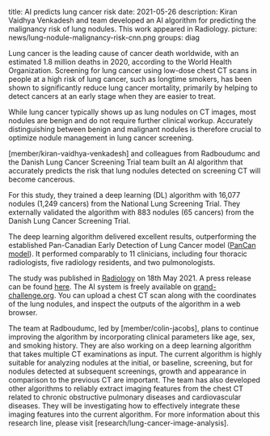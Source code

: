 title: AI predicts lung cancer risk
date: 2021-05-26
description: Kiran Vaidhya Venkadesh and team developed an AI algorithm for predicting the malignancy risk of lung nodules. This work appeared in Radiology.
picture: news/lung-nodule-malignancy-risk-cnn.png
groups: diag

Lung cancer is the leading cause of cancer death worldwide, with an estimated 1.8 million deaths in 2020, according to the World Health Organization. Screening for lung cancer using low-dose chest CT scans in people at a high risk of lung cancer, such as longtime smokers, has been shown to significantly reduce lung cancer mortality, primarily by helping to detect cancers at an early stage when they are easier to treat. 

While lung cancer typically shows up as lung nodules on CT images, most nodules are benign and do not require further clinical workup. Accurately distinguishing between benign and malignant nodules is therefore crucial to optimize nodule management in lung cancer screening.

[member/kiran-vaidhya-venkadesh] and colleagues from Radboudumc and the Danish Lung Cancer Screening Trial team built an AI algorithm that accurately predicts the risk that lung nodules detected on screening CT will become cancerous.

For this study, they trained a deep learning (DL) algorithm with 16,077 nodules (1,249 cancers) from the National Lung Screening Trial. They externally validated the algorithm with 883 nodules (65 cancers) from the Danish Lung Cancer Screening Trial. 

The deep learning algorithm delivered excellent results, outperforming the established Pan-Canadian Early Detection of Lung Cancer model ([PanCan model](https://www.nejm.org/doi/full/10.1056/nejmoa1214726)). It performed comparably to 11 clinicians, including four thoracic radiologists, five radiology residents, and two pulmonologists.

The study was published in [Radiology](https://pubs.rsna.org/doi/10.1148/radiol.2021204433) on 18th May 2021. A press release can be found [here](https://www.rsna.org/news/2021/may/AI%20Predicts%20Lung%20Cancer%20Risk). The AI system is freely available on [grand-challenge.org](https://grand-challenge.org/algorithms/pulmonary-nodule-malignancy-prediction/). You can upload a chest CT scan along with the coordinates of the lung nodules, and inspect the outputs of the algorithm in a web browser. 

The team at Radboudumc, led by [member/colin-jacobs], plans to continue improving the algorithm by incorporating clinical parameters like age, sex, and smoking history.
They are also working on a deep learning algorithm that takes multiple CT examinations as input. The current algorithm is highly suitable for analyzing nodules at the initial, or baseline, screening, but for nodules detected at subsequent screenings, growth and appearance in comparison to the previous CT are important. The team has also developed other algorithms to reliably extract imaging features from the chest CT related to chronic obstructive pulmonary diseases and cardiovascular diseases. They will be investigating how to effectively integrate these imaging features into the current algorithm.
For more information about this research line, please visit [research/lung-cancer-image-analysis].
